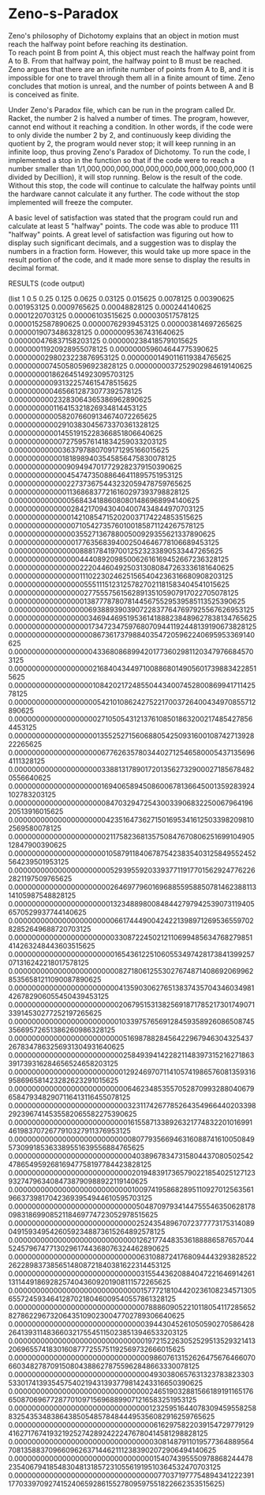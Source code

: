 # Zeno-s-Paradox

Zeno's philosophy of Dichotomy explains that an object in 
motion must reach the halfway point before reaching its destination.  
To reach point B from point A, this object must reach the halfway point from 
A to B. From that halfway point, the halfway point to B must be reached. 
Zeno argues that there are an infinite number of points from A to B, and 
it is impossible for one to travel through them all in a finite amount of 
time. Zeno concludes that motion is unreal, and the number of points 
between A and B is conceived as finite.

Under Zeno's Paradox file, which can be run in the program called Dr. Racket,
the number 2 is halved a number of times. The program, however, cannot
end without it reaching a condition. In other words, if the code were to only 
divide the number 2 by 2, and continuously keep dividing the quotient by 2, the
program would never stop; it will keep running in an infinite loop, thus proving
Zeno's Paradox of Dichotomy. To run the code, I implemented a stop in 
the function so that if the code were to reach a number smaller than 
1/1,000,000,000,000,000,000,000,000,000,000,000 (1 divided by Decillion),
it will stop running. Below is the result of the code. Without this
stop, the code will continue to calculate the halfway points until the hardware 
cannot calculate it any further. The code without the stop implemented will freeze 
the computer. 

A basic level of satisfaction was stated that the program could run and calculate 
at least 5 "halfway" points. The code was able to produce 111 "halfway" points. 
A great level of satisfaction was figuring out how to display such significant 
decimals, and a suggestion was to display the numbers in a fraction form. However,
this would take up more space in the result portion of the code, and it made more 
sense to display the results in decimal format. 

RESULTS (code output)

(list
1
0.5
0.25
0.125
0.0625
0.03125
0.015625
0.0078125
0.00390625
0.001953125
0.0009765625
0.00048828125
0.000244140625
0.0001220703125
0.00006103515625
0.000030517578125
0.0000152587890625
0.00000762939453125
0.000003814697265625
0.0000019073486328125
0.00000095367431640625
0.000000476837158203125
0.0000002384185791015625
0.00000011920928955078125
0.000000059604644775390625
0.0000000298023223876953125
0.00000001490116119384765625
0.000000007450580596923828125
0.0000000037252902984619140625
0.00000000186264514923095703125
0.000000000931322574615478515625
0.0000000004656612873077392578125
0.00000000023283064365386962890625
0.000000000116415321826934814453125
0.0000000000582076609134674072265625
0.00000000002910383045673370361328125
0.000000000014551915228366851806640625
0.0000000000072759576141834259033203125
0.00000000000363797880709171295166015625
0.000000000001818989403545856475830078125
0.0000000000009094947017729282379150390625
0.00000000000045474735088646411895751953125
0.000000000000227373675443232059478759765625
0.0000000000001136868377216160297393798828125
0.00000000000005684341886080801486968994140625
0.000000000000028421709430404007434844970703125
0.0000000000000142108547152020037174224853515625
0.00000000000000710542735760100185871124267578125
0.000000000000003552713678800500929355621337890625
0.0000000000000017763568394002504646778106689453125
0.00000000000000088817841970012523233890533447265625
0.000000000000000444089209850062616169452667236328125
0.0000000000000002220446049250313080847263336181640625
0.00000000000000011102230246251565404236316680908203125
0.000000000000000055511151231257827021181583404541015625
0.0000000000000000277555756156289135105907917022705078125
0.00000000000000001387778780781445675529539585113525390625
0.000000000000000006938893903907228377647697925567626953125
0.0000000000000000034694469519536141888238489627838134765625
0.00000000000000000173472347597680709441192448139190673828125
0.000000000000000000867361737988403547205962240695953369140625
0.0000000000000000004336808689942017736029811203479766845703125
0.00000000000000000021684043449710088680149056017398834228515625
0.000000000000000000108420217248550443400745280086994171142578125
0.0000000000000000000542101086242752217003726400434970855712890625
0.00000000000000000002710505431213761085018632002174854278564453125
0.000000000000000000013552527156068805425093160010874271392822265625
0.0000000000000000000067762635780344027125465800054371356964111328125
0.00000000000000000000338813178901720135627329000271856784820556640625
0.000000000000000000001694065894508600678136645001359283924102783203125
0.0000000000000000000008470329472543003390683225006796419620513916015625
0.00000000000000000000042351647362715016953416125033982098102569580078125
0.000000000000000000000211758236813575084767080625169910490512847900390625
0.0000000000000000000001058791184067875423835403125849552452564239501953125
0.00000000000000000000005293955920339377119177015629247762262821197509765625
0.000000000000000000000026469779601696885595885078146238811314105987548828125
0.0000000000000000000000132348898008484427979425390731194056570529937744140625
0.00000000000000000000000661744490042422139897126953655970282852649688720703125
0.000000000000000000000003308722450212110699485634768279851414263248443603515625
0.0000000000000000000000016543612251060553497428173841399257071316242218017578125
0.00000000000000000000000082718061255302767487140869206996285356581211090087890625
0.000000000000000000000000413590306276513837435704346034981426782906055450439453125
0.0000000000000000000000002067951531382569187178521730174907133914530277252197265625
0.00000000000000000000000010339757656912845935892608650874535669572651386260986328125
0.000000000000000000000000051698788284564229679463043254372678347863256931304931640625
0.0000000000000000000000000258493941422821148397315216271863391739316284656524658203125
0.00000000000000000000000001292469707114105741986576081359316958696581423282623291015625
0.000000000000000000000000006462348535570528709932880406796584793482907116413116455078125
0.0000000000000000000000000032311742677852643549664402033982923967414535582065582275390625
0.00000000000000000000000000161558713389263217748322010169914619837072677910327911376953125
0.000000000000000000000000000807793566946316088741610050849573099185363389551639556884765625
0.0000000000000000000000000004038967834731580443708050254247865495926816947758197784423828125
0.00000000000000000000000000020194839173657902218540251271239327479634084738790988922119140625
0.000000000000000000000000000100974195868289511092701256356196637398170423693954944610595703125
0.0000000000000000000000000000504870979341447555463506281780983186990852118469774723052978515625
0.00000000000000000000000000002524354896707237777317531408904915934954260592348873615264892578125
0.000000000000000000000000000012621774483536188886587657044524579674771302961744368076324462890625
0.0000000000000000000000000000063108872417680944432938285222622898373856514808721840381622314453125
0.00000000000000000000000000000315544362088404722164691426113114491869282574043609201908111572265625
0.000000000000000000000000000001577721810442023610823457130565572459346412870218046009540557861328125
0.0000000000000000000000000000007888609052210118054117285652827862296732064351090230047702789306640625
0.00000000000000000000000000000039443045261050590270586428264139311483660321755451150238513946533203125
0.000000000000000000000000000000197215226305252951352932141320696557418301608777255751192569732666015625
0.0000000000000000000000000000000986076131526264756764660706603482787091508043886278755962848663330078125
0.00000000000000000000000000000004930380657631323783823303533017413935457540219431393779814243316650390625
0.000000000000000000000000000000024651903288156618919116517665087069677287701097156968899071216583251953125
0.0000000000000000000000000000000123259516440783094595582588325435348386438505485784844495356082916259765625
0.00000000000000000000000000000000616297582203915472977912941627176741932192527428924222476780414581298828125
0.000000000000000000000000000000003081487911019577364889564708135883709660962637144621112383902072906494140625
0.0000000000000000000000000000000015407439555097886824447823540679418548304813185723105561919510364532470703125
0.00000000000000000000000000000000077037197775489434122239117703397092741524065928615527809597551822662353515625)
